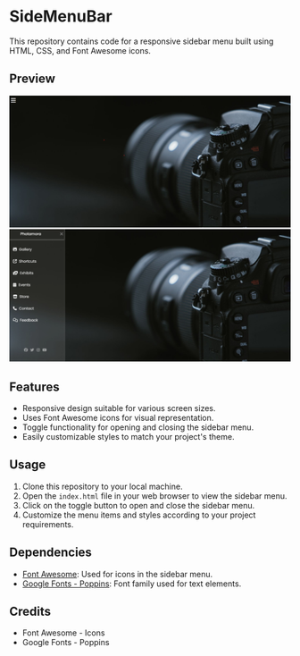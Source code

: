 # SideMenuBar

This repository contains code for a responsive sidebar menu built using HTML, CSS, and Font Awesome icons.

## Preview

<img src= "image2.png" alt = "Side bar menu page">
<img src= "image.png" alt = "Side bar menu page">

## Features

- Responsive design suitable for various screen sizes.
- Uses Font Awesome icons for visual representation.
- Toggle functionality for opening and closing the sidebar menu.
- Easily customizable styles to match your project's theme.

## Usage

1. Clone this repository to your local machine.
2. Open the `index.html` file in your web browser to view the sidebar menu.
3. Click on the toggle button to open and close the sidebar menu.
4. Customize the menu items and styles according to your project requirements.

## Dependencies

- [Font Awesome](https://fontawesome.com/): Used for icons in the sidebar menu.
- [Google Fonts - Poppins](https://fonts.google.com/specimen/Poppins): Font family used for text elements.

## Credits

- Font Awesome - Icons
- Google Fonts - Poppins


